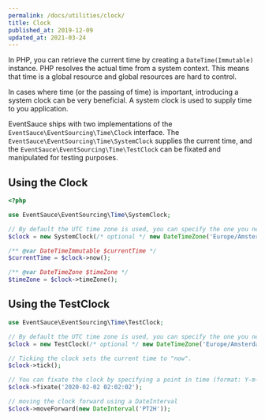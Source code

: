 ```yaml
---
permalink: /docs/utilities/clock/
title: Clock
published_at: 2019-12-09
updated_at: 2021-03-24
---
```



In PHP, you can retrieve the current time by creating a `DateTime(Immutable)`
instance. PHP resolves the actual time from a system context. This means that
time is a global resource and global resources are hard to control.

In cases where time (or the passing of time) is important, introducing a
system clock can be very beneficial. A system clock is used to supply
time to you application.

EventSauce ships with two implementations of the `EventSauce\EventSourcing\Time\Clock`
interface. The `EventSauce\EventSourcing\Time\SystemClock` supplies the current time,
and the `EventSauce\EventSourcing\Time\TestClock` can be fixated and manipulated for
testing purposes.

## Using the Clock

```php
<?php

use EventSauce\EventSourcing\Time\SystemClock;

// By default the UTC time zone is used, you can specify the one you need.
$clock = new SystemClock(/* optional */ new DateTimeZone('Europe/Amsterdam'));

/** @var DateTimeImmutable $currentTime */
$currentTime = $clock->now();

/** @var DateTimeZone $timeZone */
$timeZone = $clock->timeZone();
```

## Using the TestClock

```php
use EventSauce\EventSourcing\Time\TestClock;

// By default the UTC time zone is used, you can specify the one you need.
$clock = new TestClock(/* optional */ new DateTimeZone('Europe/Amsterdam'));

// Ticking the clock sets the current time to "now".
$clock->tick();

// You can fixate the clock by specifying a point in time (format: Y-m-d H:i:s.u).
$clock->fixate('2020-02-02 02:02:02');

// moving the clock forward using a DateInterval
$clock->moveForward(new DateInterval('PT2H'));
```
